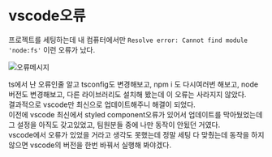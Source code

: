 # vscode오류

프로젝트를 세팅하는데 내 컴퓨터에서만 `Resolve error: Cannot find module 'node:fs'` 이런 오류가 났다.

![오류메시지](img/vscode오류.png)

ts에서 난 오류인줄 알고 tsconfig도 변경해보고, npm i 도 다시여러번 해보고, node버전도 변경해보고, 다른 라이브러리도 설치해 봤는데 이 오류는 사라지지 않았다.  
결과적으로 vscode만 최신으로 업데이트해주니 해결이 되었다.  
이전에 vscode 최신에서 styled component오류가 있어서 업데이트를 막아뒀었는데 그 설정을 아직도 갖고있었고, 팀원분들 중에 나만 동작이 안됬던 거였다.  
vscode에서 오류가 있었을 거라고 생각도 못했는데 정말 세팅 다 맞췄는데 동작을 하지 않으면 vscode의 버전을 한번 바꿔서 실행해 봐야겠다.  

